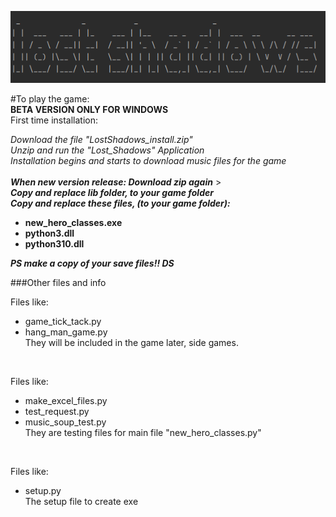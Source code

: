 
![img_1.png](img_1.png)

#To play the game: <br />
**BETA VERSION ONLY FOR WINDOWS** <br />
First time installation: <br />

_Download the file "LostShadows_install.zip" <br />
Unzip and run the "Lost_Shadows" Application <br />
Installation begins and starts to download music files for the game <br />
<br />_
***When new version release: Download zip again*** > <br />
***Copy and replace lib folder, to your game folder*** <br />
***Copy and replace these files, (to your game folder):*** <br />
* **new_hero_classes.exe** <br />
* **python3.dll** <br />
* **python310.dll** <br />

**_PS make a copy of your save files!! DS_**

###Other files and info <br /> 

Files like: <br /> 
* game_tick_tack.py <br />
* hang_man_game.py <br />
They will be included in the game later, side games.

<br />

Files like: <br /> 
* make_excel_files.py <br /> 
* test_request.py <br /> 
* music_soup_test.py <br /> 
They are testing files for main file "new_hero_classes.py"

<br />

Files like: <br /> 
* setup.py <br /> 
The setup file to create exe 